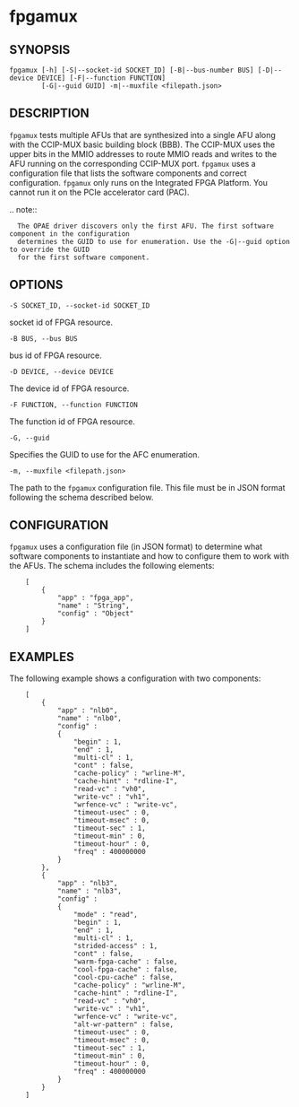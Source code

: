 # fpgamux #

## SYNOPSIS ##
```console
fpgamux [-h] [-S|--socket-id SOCKET_ID] [-B|--bus-number BUS] [-D|--device DEVICE] [-F|--function FUNCTION]
        [-G|--guid GUID] -m|--muxfile <filepath.json>
```

## DESCRIPTION ##
```fpgamux``` tests multiple AFUs that are synthesized into a single AFU along with
the CCIP-MUX basic building block (BBB). The CCIP-MUX uses the upper bits in the MMIO addresses to route MMIO
reads and writes to the AFU running on the corresponding CCIP-MUX port. ```fpgamux``` uses a configuration file that
lists the software components and correct configuration. ```fpgamux``` only runs on the Integrated FPGA Platform. 
You cannot run it on the PCIe accelerator card (PAC).

.. note::

```
  The OPAE driver discovers only the first AFU. The first software component in the configuration 
  determines the GUID to use for enumeration. Use the -G|--guid option to override the GUID
  for the first software component.
```


## OPTIONS ##
`-S SOCKET_ID, --socket-id SOCKET_ID`

   socket id of FPGA resource.

`-B BUS, --bus BUS`

   bus id of FPGA resource.

`-D DEVICE, --device DEVICE`

   The device id of FPGA resource.

`-F FUNCTION, --function FUNCTION`

   The function id of FPGA resource.

`-G, --guid`

   Specifies the GUID to use for the AFC enumeration.

`-m, --muxfile <filepath.json>`

The path to the ```fpgamux``` configuration file. This file must be in JSON format following the
schema described below.

## CONFIGURATION ##
```fpgamux``` uses a configuration file (in JSON format) to determine what software components to instantiate and
how to configure them to work with the AFUs. The schema includes the following elements:

```
    [
        {
            "app" : "fpga_app",
            "name" : "String",
            "config" : "Object"
        }
    ]
```

## EXAMPLES ##
The following example shows a configuration with two components:
```
    [
        {
            "app" : "nlb0",
            "name" : "nlb0",
            "config" :
            {
                "begin" : 1,
                "end" : 1,
                "multi-cl" : 1,
                "cont" : false,
                "cache-policy" : "wrline-M",
                "cache-hint" : "rdline-I",
                "read-vc" : "vh0",
                "write-vc" : "vh1",
                "wrfence-vc" : "write-vc",
                "timeout-usec" : 0,
                "timeout-msec" : 0,
                "timeout-sec" : 1,
                "timeout-min" : 0,
                "timeout-hour" : 0,
                "freq" : 400000000
            }
        },
        {
            "app" : "nlb3",
            "name" : "nlb3",
            "config" :
            {
                "mode" : "read",
                "begin" : 1,
                "end" : 1,
                "multi-cl" : 1,
                "strided-access" : 1,
                "cont" : false,
                "warm-fpga-cache" : false,
                "cool-fpga-cache" : false,
                "cool-cpu-cache" : false,
                "cache-policy" : "wrline-M",
                "cache-hint" : "rdline-I",
                "read-vc" : "vh0",
                "write-vc" : "vh1",
                "wrfence-vc" : "write-vc",
                "alt-wr-pattern" : false,
                "timeout-usec" : 0,
                "timeout-msec" : 0,
                "timeout-sec" : 1,
                "timeout-min" : 0,
                "timeout-hour" : 0,
                "freq" : 400000000
            }
        }
    ]
```
